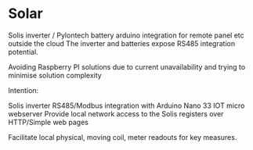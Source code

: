 # Solar
Solis inverter / Pylontech battery arduino integration for remote panel etc outside the cloud
The inverter and batteries expose RS485 integration potential.

Avoiding Raspberry PI solutions due to current unavailability and trying to minimise solution complexity


Intention:

Solis inverter RS485/Modbus integration with Arduino Nano 33 IOT micro webserver
Provide local network access to the Solis registers over HTTP/Simple web pages

Facilitate local physical, moving coil, meter readouts for key measures.

